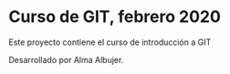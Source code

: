 # Curso de GIT, febrero 2020

Este proyecto contiene el curso de introducción a GIT

Desarrollado por Alma Albujer.

